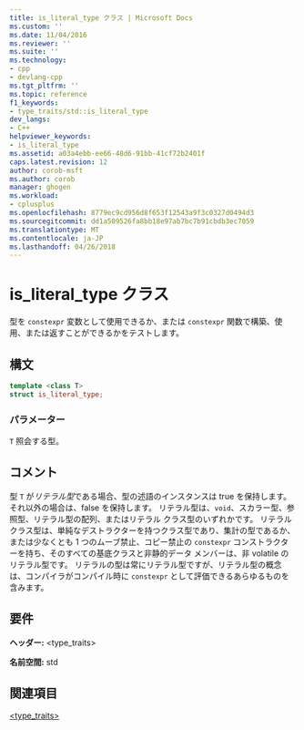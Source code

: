 ```yaml
---
title: is_literal_type クラス | Microsoft Docs
ms.custom: ''
ms.date: 11/04/2016
ms.reviewer: ''
ms.suite: ''
ms.technology:
- cpp
- devlang-cpp
ms.tgt_pltfrm: ''
ms.topic: reference
f1_keywords:
- type_traits/std::is_literal_type
dev_langs:
- C++
helpviewer_keywords:
- is_literal_type
ms.assetid: a03a4ebb-ee66-48d6-91bb-41cf72b2401f
caps.latest.revision: 12
author: corob-msft
ms.author: corob
manager: ghogen
ms.workload:
- cplusplus
ms.openlocfilehash: 8779ec9cd956d8f653f12543a9f3c0327d0494d3
ms.sourcegitcommit: dd1a509526fa8bb18e97ab7bc7b91cbdb3ec7059
ms.translationtype: MT
ms.contentlocale: ja-JP
ms.lasthandoff: 04/26/2018
---
```

# <a name="isliteraltype-class"></a>is_literal_type クラス

型を `constexpr` 変数として使用できるか、または `constexpr` 関数で構築、使用、または返すことができるかをテストします。

## <a name="syntax"></a>構文

```cpp
template <class T>
struct is_literal_type;
```

### <a name="parameters"></a>パラメーター

`T` 照会する型。

## <a name="remarks"></a>コメント

型 `T` が*リテラル型*である場合、型の述語のインスタンスは true を保持します。それ以外の場合は、false を保持します。 リテラル型は、`void`、スカラー型、参照型、リテラル型の配列、またはリテラル クラス型のいずれかです。 リテラル クラス型は、単純なデストラクターを持つクラス型であり、集計の型であるか、または少なくとも 1 つのムーブ禁止、コピー禁止の `constexpr` コンストラクターを持ち、そのすべての基底クラスと非静的データ メンバーは、非 volatile のリテラル型です。 リテラルの型は常にリテラル型ですが、リテラル型の概念は、コンパイラがコンパイル時に `constexpr` として評価できるあらゆるものを含みます。

## <a name="requirements"></a>要件

**ヘッダー:** \<type_traits>

**名前空間:** std

## <a name="see-also"></a>関連項目

[<type_traits>](../standard-library/type-traits.md)<br/>
